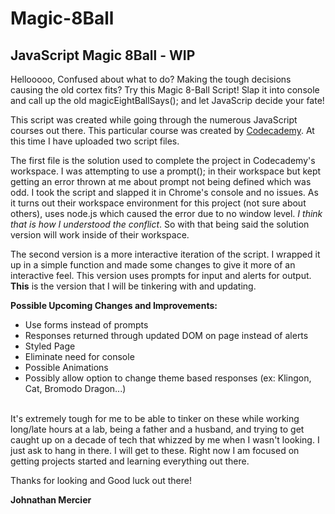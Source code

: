 <h1>Magic-8Ball</h1>
<h2>JavaScript Magic 8Ball - WIP</h2>

<p>Hellooooo, Confused about what to do? Making the tough decisions causing the old cortex fits? Try this Magic 8-Ball Script! Slap it into console and call up the old magicEightBallSays(); and let JavaScrip decide your fate!
  
This script was created while going through the numerous JavaScript courses out there. This particular course was created by <a href="https://www.codecademy.com/" target="_blank">Codecademy</a>. At this time I have uploaded two script files.

The first file is the solution used to complete the project in Codecademy's workspace. I was attempting to use a prompt(); in their workspace but kept getting an error thrown at me about prompt not being defined which was odd. I took the script and slapped it in Chrome's console and no issues. As it turns out their workspace environment for this project (not sure about others), uses node.js which caused the error due to no window level. <em>I think that is how I understood the conflict</em>. So with that being said the solution version will work inside of their workspace.

The second version is a more interactive iteration of the script. I wrapped it up in a simple function and made some changes to give it more of an interactive feel. This version uses prompts for input and alerts for output. <strong>This</strong> is the version that I will be tinkering with and updating.

<strong>Possible Upcoming Changes and Improvements:</strong><br />
<ul>
  <li>Use forms instead of prompts</li>
  <li>Responses returned through updated DOM on page instead of alerts</li>
  <li>Styled Page</li>
  <li>Eliminate need for console</li>
  <li>Possible Animations</li>
  <li>Possibly allow option to change theme based responses (ex: Klingon, Cat, Bromodo Dragon...)</li>
</ul>
<br />
It's extremely tough for me to be able to tinker on these while working long/late hours at a lab, being a father and a husband, and trying to get caught up on a decade of tech that whizzed by me when I wasn't looking. I just ask to hang in there. I will get to these. Right now I am focused on getting projects started and learning everything out there. 

Thanks for looking and Good luck out there!</p>

<strong>Johnathan Mercier</strong>


